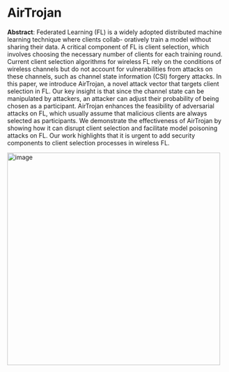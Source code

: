 # AirTrojan
**Abstract**: Federated Learning (FL) is a widely adopted
distributed machine learning technique where clients collab-
oratively train a model without sharing their data. A critical
component of FL is client selection, which involves choosing the
necessary number of clients for each training round. Current
client selection algorithms for wireless FL rely on the conditions
of wireless channels but do not account for vulnerabilities from
attacks on these channels, such as channel state information
(CSI) forgery attacks. In this paper, we introduce AirTrojan,
a novel attack vector that targets client selection in FL. Our
key insight is that since the channel state can be manipulated
by attackers, an attacker can adjust their probability of being
chosen as a participant. AirTrojan enhances the feasibility of
adversarial attacks on FL, which usually assume that malicious
clients are always selected as participants. We demonstrate the
effectiveness of AirTrojan by showing how it can disrupt client
selection and facilitate model poisoning attacks on FL. Our
work highlights that it is urgent to add security components to
client selection processes in wireless FL.

<img width="489" alt="image" src="https://github.com/user-attachments/assets/02a0997b-ce7c-4371-99a6-ce06b0f440f9">


